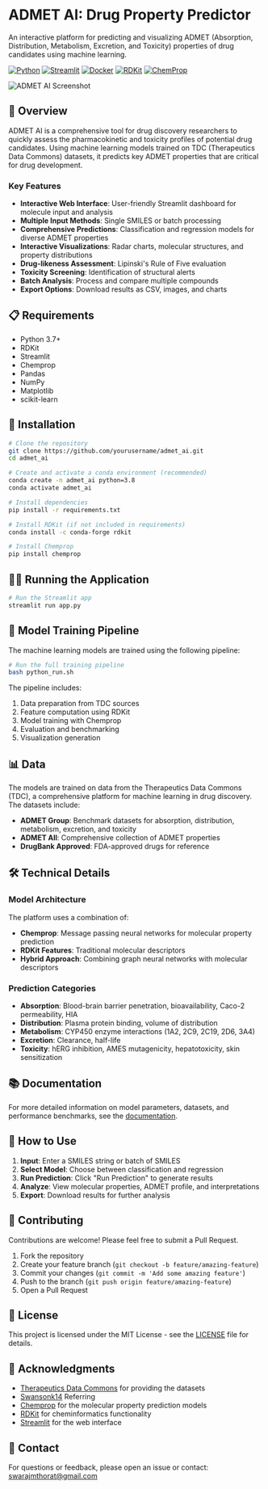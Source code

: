 # ADMET AI: Drug Property Predictor

An interactive platform for predicting and visualizing ADMET (Absorption, Distribution, Metabolism, Excretion, and Toxicity) properties of drug candidates using machine learning.

[![Python](https://img.shields.io/badge/Python-3.7+-blue.svg)](https://www.python.org/)
[![Streamlit](https://img.shields.io/badge/Streamlit-1.0+-red.svg)](https://streamlit.io/)
[![Docker](https://img.shields.io/badge/Docker-Available-blue.svg)](https://www.docker.com/)
[![RDKit](https://img.shields.io/badge/RDKit-2022.03+-green.svg)](https://www.rdkit.org/)
[![ChemProp](https://img.shields.io/badge/ChemProp-Latest-orange.svg)](https://github.com/chemprop/chemprop)

![ADMET AI Screenshot](assets/dashboard_screenshot.png)

## 🧪 Overview

ADMET AI is a comprehensive tool for drug discovery researchers to quickly assess the pharmacokinetic and toxicity profiles of potential drug candidates. Using machine learning models trained on TDC (Therapeutics Data Commons) datasets, it predicts key ADMET properties that are critical for drug development.

### Key Features

- **Interactive Web Interface**: User-friendly Streamlit dashboard for molecule input and analysis
- **Multiple Input Methods**: Single SMILES or batch processing
- **Comprehensive Predictions**: Classification and regression models for diverse ADMET properties
- **Interactive Visualizations**: Radar charts, molecular structures, and property distributions
- **Drug-likeness Assessment**: Lipinski's Rule of Five evaluation
- **Toxicity Screening**: Identification of structural alerts
- **Batch Analysis**: Process and compare multiple compounds
- **Export Options**: Download results as CSV, images, and charts

## 📋 Requirements

- Python 3.7+
- RDKit
- Streamlit
- Chemprop
- Pandas
- NumPy
- Matplotlib
- scikit-learn

## 🚀 Installation

```bash
# Clone the repository
git clone https://github.com/yourusername/admet_ai.git
cd admet_ai

# Create and activate a conda environment (recommended)
conda create -n admet_ai python=3.8
conda activate admet_ai

# Install dependencies
pip install -r requirements.txt

# Install RDKit (if not included in requirements)
conda install -c conda-forge rdkit

# Install Chemprop
pip install chemprop
```

## 🏃‍♂️ Running the Application

```bash
# Run the Streamlit app
streamlit run app.py
```

## 🧠 Model Training Pipeline

The machine learning models are trained using the following pipeline:

```bash
# Run the full training pipeline
bash python_run.sh
```

The pipeline includes:

1. Data preparation from TDC sources
2. Feature computation using RDKit
3. Model training with Chemprop
4. Evaluation and benchmarking
5. Visualization generation

## 📊 Data

The models are trained on data from the Therapeutics Data Commons (TDC), a comprehensive platform for machine learning in drug discovery. The datasets include:

- **ADMET Group**: Benchmark datasets for absorption, distribution, metabolism, excretion, and toxicity
- **ADMET All**: Comprehensive collection of ADMET properties
- **DrugBank Approved**: FDA-approved drugs for reference

## 🛠️ Technical Details

### Model Architecture

The platform uses a combination of:

- **Chemprop**: Message passing neural networks for molecular property prediction
- **RDKit Features**: Traditional molecular descriptors
- **Hybrid Approach**: Combining graph neural networks with molecular descriptors

### Prediction Categories

- **Absorption**: Blood-brain barrier penetration, bioavailability, Caco-2 permeability, HIA
- **Distribution**: Plasma protein binding, volume of distribution
- **Metabolism**: CYP450 enzyme interactions (1A2, 2C9, 2C19, 2D6, 3A4)
- **Excretion**: Clearance, half-life
- **Toxicity**: hERG inhibition, AMES mutagenicity, hepatotoxicity, skin sensitization

## 📚 Documentation

For more detailed information on model parameters, datasets, and performance benchmarks, see the [documentation](docs/README.md).

## 🔄 How to Use

1. **Input**: Enter a SMILES string or batch of SMILES
2. **Select Model**: Choose between classification and regression
3. **Run Prediction**: Click "Run Prediction" to generate results
4. **Analyze**: View molecular properties, ADMET profile, and interpretations
5. **Export**: Download results for further analysis

## 🤝 Contributing

Contributions are welcome! Please feel free to submit a Pull Request.

1. Fork the repository
2. Create your feature branch (`git checkout -b feature/amazing-feature`)
3. Commit your changes (`git commit -m 'Add some amazing feature'`)
4. Push to the branch (`git push origin feature/amazing-feature`)
5. Open a Pull Request

## 📜 License

This project is licensed under the MIT License - see the [LICENSE](LICENSE) file for details.

## 🙏 Acknowledgments

- [Therapeutics Data Commons](https://tdcommons.ai/) for providing the datasets
- [Swansonk14](https://github.com/swansonk14/admet_ai) Referring 
- [Chemprop](https://github.com/chemprop/chemprop) for the molecular property prediction models
- [RDKit](https://www.rdkit.org/) for cheminformatics functionality
- [Streamlit](https://streamlit.io/) for the web interface

## 📧 Contact

For questions or feedback, please open an issue or contact: swarajmthorat@gmail.com





















